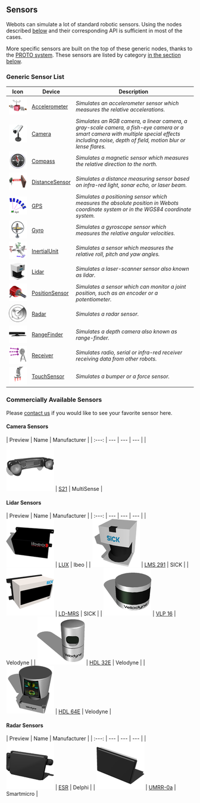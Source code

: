 ## Sensors

Webots can simulate a lot of standard robotic sensors.
Using the nodes described [below](#generic-sensor-list) and their corresponding API is sufficient in most of the cases.

More specific sensors are built on the top of these generic nodes, thanks to the [PROTO system](../reference/proto.md).
These sensors are listed by category [in the section below](#commercially-available-sensors).

### Generic Sensor List

| Icon | Device | Description |
| :---: | --- | --- |
| ![Accelerometer.png](images/sensors/Accelerometer.png) | [Accelerometer](../reference/accelerometer.md) | *Simulates an accelerometer sensor which measures the relative accelerations.* |
| ![Camera.png](images/sensors/Camera.png) | [Camera](../reference/camera.md) | *Simulates an RGB camera, a linear camera, a gray-scale camera, a fish-eye camera or a smart camera with multiple special effects including noise, depth of field, motion blur or lense flares.* |
| ![Compass.png](images/sensors/Compass.png) | [Compass](../reference/compass.md) | *Simulates a magnetic sensor which measures the relative direction to the north.* |
| ![DistanceSensor.png](images/sensors/DistanceSensor.png) | [DistanceSensor](../reference/distancesensor.md) | *Simulates a distance measuring sensor based on infra-red light, sonar echo, or laser beam.* |
| ![GPS.png](images/sensors/GPS.png) | [GPS](../reference/gps.md) | *Simulates a positioning sensor which measures the absolute position in Webots coordinate system or in the WGS84 coordinate system.* |
| ![Gyro.png](images/sensors/Gyro.png) | [Gyro](../reference/gyro.md) | *Simulates a gyroscope sensor which measures the relative angular velocities.* |
| ![InertialUnit.png](images/sensors/InertialUnit.png) | [InertialUnit](../reference/inertialunit.md) | *Simulates a sensor which measures the relative roll, pitch and yaw angles.* |
| ![Lidar.png](images/sensors/Lidar.png) | [Lidar](../reference/lidar.md) | *Simulates a laser-scanner sensor also known as lidar.* |
| ![PositionSensor.png](images/sensors/PositionSensor.png) | [PositionSensor](../reference/positionsensor.md) | *Simulates a sensor which can monitor a joint position, such as an encoder or a potentiometer.* |
| ![Radar.png](images/sensors/Radar.png) | [Radar](../reference/radar.md) | *Simulates a radar sensor.* |
| ![RangeFinder.png](images/sensors/RangeFinder.png) | [RangeFinder](../reference/rangefinder.md) | *Simulates a depth camera also known as range-finder.* |
| ![Receiver.png](images/sensors/Receiver.png) | [Receiver](../reference/receiver.md) | *Simulates radio, serial or infra-red receiver receiving data from other robots.* |
| ![TouchSensor.png](images/sensors/TouchSensor.png) | [TouchSensor](../reference/touchsensor.md) | *Simulates a bumper or a force sensor.* |

### Commercially Available Sensors

Please [contact us](https://www.cyberbotics.com/contact) if you would like to see your favorite sensor here.

#### Camera Sensors

| Preview | Name |  Manufacturer |
| :---: | --- | --- | --- |
| ![multisense_s21_icon.png](images/sensors/multisense_s21_icon.png) | [S21](camera-sensors.md#multisense-s21) | MultiSense |

#### Lidar Sensors

| Preview | Name |  Manufacturer |
| :---: | --- | --- | --- |
| ![ibeo_icon.png](images/sensors/ibeo_icon.png) | [LUX](lidar-sensors.md#ibeo-lux) | Ibeo |
| ![sick_lms291_icon.png](images/sensors/sick_lms291_icon.png) | [LMS 291](lidar-sensors.md#sick-lms-291) | SICK |
| ![sick_ld_mrs_icon.png](images/sensors/sick_ld_mrs_icon.png) | [LD-MRS](lidar-sensors.md#sick-ld-mrs) | SICK |
| ![velodyne_vpl_16_icon.png](images/sensors/velodyne_vpl_16_icon.png) | [VLP 16](lidar-sensors.md#velodyne-vlp-16) | Velodyne |
| ![velodyne_hdl_32e_icon.png](images/sensors/velodyne_hdl_32e_icon.png) | [HDL 32E](lidar-sensors.md#velodyne-hdl-32e) | Velodyne |
| ![velodyne_hdl_64e_icon.png](images/sensors/velodyne_hdl_64e_icon.png) | [HDL 64E](lidar-sensors.md#velodyne-hdl-64e) | Velodyne |

#### Radar Sensors

| Preview | Name |  Manufacturer |
| :---: | --- | --- | --- |
| ![delphi_icon.png](images/sensors/delphi_icon.png) | [ESR](radar-sensors.md#delphi-esr) | Delphi |
| ![smartmicro_icon.png](images/sensors/smartmicro_icon.png) | [UMRR-0a](radar-sensors.md#smartmicro-umrr-0a) | Smartmicro |
